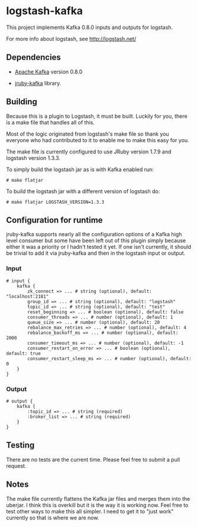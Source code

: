 # logstash-kafka

This project implements Kafka 0.8.0 inputs and outputs for logstash.

For more info about logstash, see <http://logstash.net/>

## Dependencies

* [Apache Kafka] version 0.8.0

* [jruby-kafka] library.

[Apache Kafka]: http://kafka.apache.org/
[jruby-kafka]: https://github.com/joekiller/jruby-kafka

## Building

Because this is a plugin to Logstash, it must be built.  Luckily for you, there is a make file that handles all of this.

Most of the logic originated from logstash's make file so thank you everyone who had contributed to it to enable me to
make this easy for you.

The make file is currently configured to use JRuby version 1.7.9 and logstash version 1.3.3.

To simply build the logstash jar as is with Kafka enabled run:

    # make flatjar

To build the logstash jar with a different version of logstash do:

    # make flatjar LOGSTASH_VERSION=1.3.3

## Configuration for runtime

jruby-kafka supports nearly all the configuration options of a Kafka high level consumer but some have been left out of
this plugin simply because either it was a priority or I hadn't tested it yet.  If one isn't currently, it should be
trivial to add it via jruby-kafka and then in the logstash input or output.

### Input

    # input {
        kafka {
            zk_connect => ... # string (optional), default: "localhost:2181"
            group_id => ... # string (optional), default: "logstash"
            topic_id => ... # string (optional), default: "test"
            reset_beginning => ... # boolean (optional), default: false
            consumer_threads => ... # number (optional), default: 1
            queue_size => ... # number (optional), default: 20
            rebalance_max_retries => ... # number (optional), default: 4
            rebalance_backoff_ms => ... # number (optional), default:  2000
            consumer_timeout_ms => ... # number (optional), default: -1
            consumer_restart_on_error => ... # boolean (optional), default: true
            consumer_restart_sleep_ms => ... # number (optional), default: 0
        }
    }

### Output

    # output {
        kafka {
            :topic_id => ... # string (required)
            :broker_list => ... # string (required)
        }
    }

## Testing

There are no tests are the current time.  Please feel free to submit a pull request.

## Notes

The make file currently flattens the Kafka jar files and merges them into the uberjar.  I think this is overkill but
it is the way it is working now.  Feel free to test other ways to make this all simpler.  I need to get it to
"just work" currently so that is where we are now.
